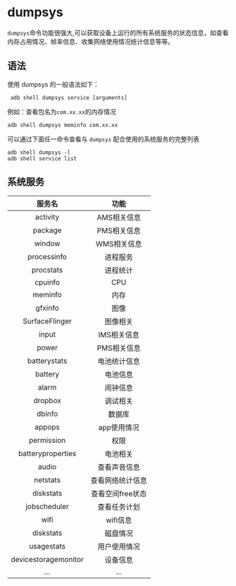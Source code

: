 # dumpsys

`dumpsys`命令功能很强大,可以获取设备上运行的所有系统服务的状态信息，如查看内存占用情况、帧率信息、收集网络使用情况统计信息等等。

## 语法
使用 dumpsys 的一般语法如下：
```shell
 adb shell dumpsys service [arguments]
```
例如：查看包名为`com.xx.xx`的内存情况

```shell
adb shell dumpsys meminfo com.xx.xx
```

可以通过下面任一命令查看与 `dumpsys` 配合使用的系统服务的完整列表

```shell
adb shell dumpsys -l
adb shell service list
```

## 系统服务

| 服务名       |  功能         |
| :-----------: | :-----------:|
| activity     | AMS相关信息  |
| package      |  PMS相关信息  |
| window       |  WMS相关信息  |
| processinfo  | 进程服务         |
| procstats    |  进程统计     |
| cpuinfo      | CPU          |
| meminfo      |  内存         |
| gfxinfo      | 图像         |
| SurfaceFlinger  | 图像相关   |
| input        | IMS相关信息  |
| power        |  PMS相关信息  |
| batterystats |  电池统计信息 |
| battery      | 电池信息     |
| alarm        |  闹钟信息     |
| dropbox      | 调试相关     |
| dbinfo       | 数据库       |
| appops               | app使用情况      |
| permission           | 权限             |
| batteryproperties    | 电池相关         |
| audio                | 查看声音信息     |
| netstats             | 查看网络统计信息 |
| diskstats            | 查看空间free状态 |
| jobscheduler         | 查看任务计划     |
| wifi                 | wifi信息         |
| diskstats            | 磁盘情况         |
| usagestats           | 用户使用情况     |
| devicestoragemonitor | 设备信息         |
| …                    | …                |